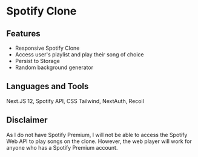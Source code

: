 # Spotify Clone

## Features
- Responsive Spotify Clone
- Access user's playlist and play their song of choice
- Persist to Storage
- Random background generator

## Languages and Tools

Next.JS 12, Spotify API, CSS Tailwind, NextAuth, Recoil



## Disclaimer
As I do not have Spotify Premium, I will not be able to access the Spotify Web API to play songs on the clone. However, the web player will work for anyone who has a Spotify Premium account.